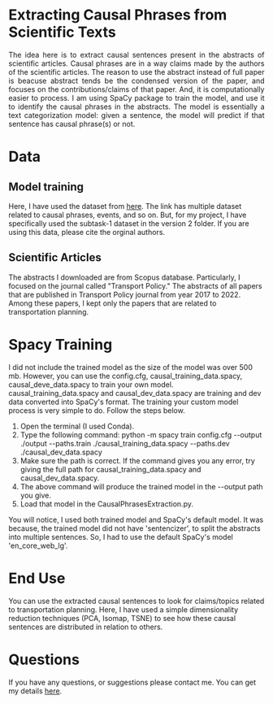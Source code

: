 # Extracting Causal Phrases from Scientific Texts
<div align="justify">
The idea here is to extract causal sentences present in the abstracts of scientific articles. Causal phrases are in a way claims made by the authors of the scientific articles. The reason to use the abstract instead of full paper is beacuse abstract tends be the condensed version of the paper, and focuses on the contributions/claims of that paper. And, it is computationally easier to process. I am using SpaCy package to train the model, and use it to identify the causal phrases in the abstracts. The model is essentially a text categorization model: given a sentence, the model will predict if that sentence has causal phrase(s) or not.
</div> 

# Data
## Model training
Here, I have used the dataset from [here](https://github.com/tanfiona/CausalNewsCorpus). The link has multiple dataset related to causal phrases, events, and so on. But, for my project, I have specifically used the subtask-1 dataset in the version 2 folder. If you are using this data, please cite the orginal authors. 

## Scientific Articles
The abstracts I downloaded are from Scopus database. Particularly, I focused on the journal called "Transport Policy." The abstracts of all papers that are published in Transport Policy journal from year 2017 to 2022. Among these papers, I kept only the papers that are related to transportation planning.   

# Spacy Training
I did not include the trained model as the size of the model was over 500 mb. However, you can use the config.cfg, causal_training_data.spacy, causal_deve_data.spacy to train your own model. causal_training_data.spacy and causal_dev_data.spacy are training and dev data converted into SpaCy's format. The training your custom model process is very simple to do. Follow the steps below.

1. Open the terminal (I used Conda).
2. Type the following command: python -m spacy train config.cfg --output ./output --paths.train ./causal_training_data.spacy --paths.dev ./causal_dev_data.spacy
3. Make sure the path is correct. If the command gives you any error, try giving the full path for causal_training_data.spacy and causal_dev_data.spacy.
4. The above command will produce the trained model in the --output path you give.
5. Load that model in the CausalPhrasesExtraction.py.

You will notice, I used both trained model and SpaCy's default model. It was because, the trained model did not have 'sentencizer', to split the abstracts into multiple sentences. So, I had to use the default SpaCy's model 'en_core_web_lg'.

# End Use
You can use the extracted causal sentences to look for claims/topics related to transportation planning. Here, I have used a simple dimensionality reduction techniques (PCA, Isomap, TSNE) to see how these causal sentences are distributed in relation to others. 

# Questions
If you have any questions, or suggestions please contact me. You can get my details [here](https://mohamedbadhrudeen.github.io/).
